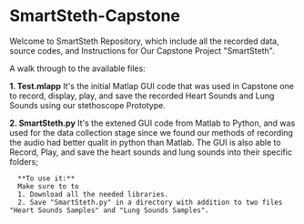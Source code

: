 # SmartSteth-Capstone

Welcome to SmartSteth Repository, which include all the recorded data, source codes, and Instructions for Our Capstone Project "SmartSteth".

A walk through to the available files:

**1. Test.mlapp**
      It's the initial Matlap GUI code that was used in Capstone one to record, display, play, and save the recorded Heart Sounds and Lung Sounds using our stethoscope               Prototype.

**2. SmartSteth.py**
      It's the extened GUI code from Matlab to Python, and was used for the data collection stage since we found our methods of recording the audio had better qualit in python       than Matlab. The GUI is also able to Record, Play, and save the heart sounds and lung sounds into their specific folders;

      **To use it:**
      Make sure to to 
      1. Download all the needed libraries.
      2. Save "SmartSteth.py" in a directory with addition to two files "Heart Sounds Samples" and "Lung Sounds Samples".

